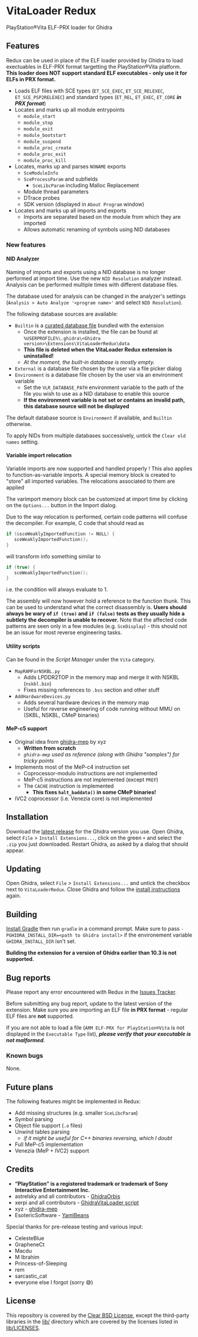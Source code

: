 
# VitaLoader Redux
PlayStation®Vita ELF-PRX loader for Ghidra

## Features 
Redux can be used in place of the ELF loader provided by Ghidra to load exectuables in ELF-PRX format targetting the PlayStation®Vita platform. **This loader does NOT support standard ELF executables - only use it for ELFs in PRX format.**

- Loads ELF files with SCE types (`ET_SCE_EXEC`, `ET_SCE_RELEXEC`, `ET_SCE_PSP2RELEXEC`) and standard types (`ET_REL`, `ET_EXEC`, `ET_CORE` ***in PRX format***)
- Locates and marks up all module entrypoints
  - `module_start`
  - `module_stop`
  - `module_exit`
  - `module_bootstart`
  - `module_suspend`
  - `module_proc_create`
  - `module_proc_exit`
  - `module_proc_kill`
- Locates, marks up and parses `NONAME` exports
  - `SceModuleInfo`
  - `SceProcessParam` and subfields
    - `SceLibcParam` including Malloc Replacement
  - Module thread parameters
  - DTrace probes
  - SDK version (displayed in `About Program` window)
- Locates and marks up all imports and exports
  - Imports are separated based on the module from which they are imported
  - Allows automatic renaming of symbols using NID databases

### New features
#### NID Analyzer
Naming of imports and exports using a NID database is no longer performed at import time. Use the new `NID Resolution` analyzer instead. Analysis can be performed multiple times with different database files.

The database used for analysis can be changed in the analyzer's settings (`Analysis > Auto Analyze '<program name>'` and select `NID Resolution`).

The following database sources are available:
- `Builtin` is a [curated database file](TODO) bundled with the extension
  - Once the extension is installed, the file can be found at `%USERPROFILE%\.ghidra\<Ghidra version>\Extensions\VitaLoaderRedux\data`
  - **This file is deleted when the VitaLoader Redux extension is uninstalled!**
  - *At the moment, the built-in database is mostly empty.*
- `External` is a database file chosen by the user via a file picker dialog
- `Environment` is a database file chosen by the user via an environment variable
  - Set the `VLR_DATABASE_PATH` environment variable to the path of the file you wish to use as a NID database to enable this source
  - **If the environment variable is not set or contains an invalid path, this database source will not be displayed**

The default database source is `Environment` if available, and `Builtin` otherwise.

To apply NIDs from multiple databases successively, untick the `Clear old names` setting.

#### Variable import relocation
Variable imports are now supported and handled properly ! This also applies to function-as-variable imports. A special memory block is created to "store" all imported variables. The relocations associated to them are applied 

The varimport memory block can be customized at import time by clicking on the `Options...` button in the Import dialog.

Due to the way relocation is performed, certain code patterns will confuse the decompiler. For example, C code that should read as
```c
if (&sceWeaklyImportedFunction != NULL) {
   sceWeaklyImportedFunction();
}
```
will transform info something similar to
```c
if (true) {
   sceWeaklyImportedFunction();
}
```
i.e. the condition will always evaluate to 1.

The assembly will now however hold a reference to the function thunk. This can be used to understand what the correct disassembly is. **Users should always be wary of `if (true)` and `if (false)` tests as they usually hide a subtlety the decompiler is unable to recover.** Note that the affected code patterns are seen only in a few modules (e.g. `SceDisplay`) - this should not be an issue for most reverse engineering tasks.

#### Utility scripts
Can be found in the *Script Manager* under the `Vita` category.
- `MapRAMForNSKBL.py`
  - Adds LPDDR2TOP in the memory map and merge it with NSKBL (`nskbl.bin`)
  - Fixes missing references to `.bss` section and other stuff
- `AddHardwareDevices.py`
  - Adds several hardware devices in the memory map
  - Useful for reverse engineering of code running without MMU on (SKBL, NSKBL, CMeP binaries)

#### MeP-c5 support
- Original idea from [ghidra-mep](https://github.com/xyzz/ghidra-mep) by xyz
  - **Written from scratch**
  - *`ghidra-mep` used as reference (along with Ghidra "samples") for tricky points*
- Implements most of the MeP-c4 instruction set
  - Coprocessor-modulo instructions are not implemented
  - MeP-c5 instructions are not implemented (except `PREF`)
  - The `CACHE` instruction is implemented
    - **This fixes `halt_baddata()` in some CMeP binaries!**
- IVC2 coprocessor (i.e. Venezia core) is not implemented

## Installation
Download the [latest release](https://github.com/CreepNT/VitaLoaderRedux/releases/latest) for the Ghidra version you use.
Open Ghidra, select `File` > `Install Extensions...`, click on the green `+` and select the `.zip` you just downloaded.
Restart Ghidra, as asked by a dialog that should appear.

## Updating
Open Ghidra, select `File` > `Install Extensions...` and untick the checkbox next to `VitaLoaderRedux`.
Close Ghidra and follow the [install instructions](#Installation) again.

## Building
[Install Gradle](https://gradle.org/install/) then run `gradle` in a command prompt. Make sure to pass `-PGHIDRA_INSTALL_DIR=<path to Ghidra install>` if the environement variable `GHIDRA_INSTALL_DIR` isn't set.

**Building the extension for a version of Ghidra earlier than 10.3 is not supported.**

## Bug reports
Please report any error encountered with Redux in the [Issues Tracker](https://github.com/CreepNT/VitaLoaderRedux/issues).

Before submitting any bug report, update to the latest version of the extension. Make sure you are importing an ELF file **in PRX format** - regular ELF files are **not** supported.

If you are not able to load a file (`ARM ELF-PRX for PlayStation®Vita` is not displayed in the `Executable Type` list), ***please verify that your executable is not malformed***.

### Known bugs
None.

## Future plans
The following features might be implemented in Redux:
- Add missing structures (e.g. smaller `SceLibcParam`)
- Symbol parsing
- Object file support (`.o` files)
- Unwind tables parsing
  - *if it might be useful for C++ binaries reversing, which I doubt*
- Full MeP-c5 implementation
- Venezia (MeP + IVC2) support

## Credits
- **“PlayStation” is a registered trademark or trademark of Sony Interactive Entertainment Inc.**
- astrelsky and all contributors - [GhidraOrbis](https://github.com/astrelsky/GhidraOrbis)
- xerpi and all contributors - [GhidraVitaLoader script](https://github.com/xerpi/GhidraVitaLoader)
- xyz - [ghidra-mep](https://github.com/xyzz/ghidra-mep)
- EsotericSoftware - [YamlBeans](https://github.com/EsotericSoftware/yamlbeans)

Special thanks for pre-release testing and various input:
  - CelesteBlue
  - GrapheneCt
  - Macdu
  - M Ibrahim
  - Princess-of-Sleeping
  - rem
  - sarcastic_cat
  - everyone else I forgot (sorry 😅)

## License
This repository is covered by the [Clear BSD License](/LICENSE), except the third-party libraries in the [lib/](/lib/) directory which are covered by the licenses listed in [lib/LICENSES](/lib/LICENSES).
